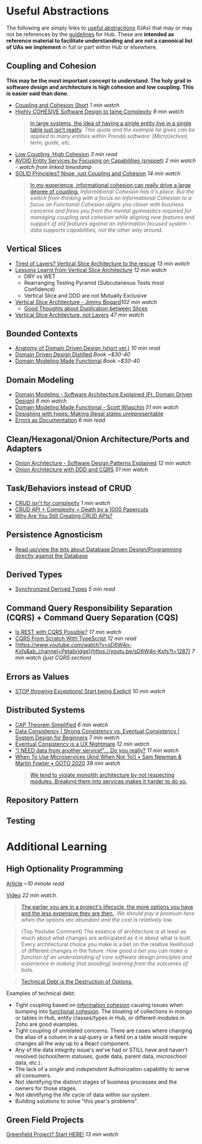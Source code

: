 # Useful Abstractions
The following are simply links to [useful abstractions](../../glossary.md#useful-abstraction) (UAs) that may or may not be references by the [guidelines](./hub.md#guidelines) for Hub. These are **intended as reference material to facilitate understanding and are not a canonical list of UAs we implement** in full or part within Hub or elsewhere.

## Coupling and Cohesion
**This may be the most important concept to understand. The holy grail in software design and architecture is high cohesion and low coupling. This is easier said than done.**
- [Coupling and Cohesion Short](https://www.youtube.com/shorts/K_Z9FJ7jdFo) *1 min watch*
- [Highly COHESIVE Software Design to tame Complexity](https://www.youtube.com/watch?v=r0-GC3Y_OME) *9 min watch*
  > [In large systems, the idea of having a single entity live in a single table just isn't reality](https://youtu.be/r0-GC3Y_OME?t=128). *This quote and the example he gives can be applied to many entities within Prenda software: [Micro]school, term, guide, etc.*
- [Low Coupling, High Cohesion](https://medium.com/clarityhub/low-coupling-high-cohesion-3610e35ac4a6) *3 min read*
- [AVOID Entity Services by Focusing on Capabilities (snippet)](https://youtu.be/2gOOstEI4vU?t=383) *2 min watch - watch from linked timestamp*
- [SOLID Principles? Nope, just Coupling and Cohesion](https://www.youtube.com/watch?v=YDNR_gfBk0Q&ab_channel=CodeOpinion) *14 min watch*
  > [In my experience, informational cohesion can really drive a large degree of coupling.](https://youtu.be/YDNR_gfBk0Q?t=228) *Informational Cohesion has it's place. But the switch from thinking with a focus on Informational Cohesion to a focus on Functional Cohesion aligns you closer with business concerns and frees you from the mental gymnastics required for managing coupling and cohesion while aligning new features and support of old features against an information focused system - data supports capabilities, not the other way around.*

## Vertical Slices
- [Tired of Layers? Vertical Slice Architecture to the rescue](https://www.youtube.com/watch?v=lsddiYwWaOQ) *13 min watch*
- [Lessons Learnt from Vertical Slice Architecture](https://www.youtube.com/watch?v=Ra5M0u-dzn4&ab_channel=DDDMelbourne) *12 min watch*
  - DRY vs WET
  - Rearranging Testing Pyramid (Subcutaneous Tests most Confidence)
  - Vertical Slice and DDD are not Mutually Exclusive
- [Vertical Slice Architecture - Jimmy Bogard](https://www.youtube.com/watch?v=SUiWfhAhgQw&ab_channel=NDCConferences)*102 min watch*
  - [Good Thoughts about Duplication between Slices](https://youtu.be/SUiWfhAhgQw?t=2224)
- [Vertical Slice Architecture, not Layers](https://www.youtube.com/watch?v=L2Wnq0ChAIA&ab_channel=CodeOpinion) *47 min watch*

## Bounded Contexts
- [Anatomy of Domain Driven Design (short ver.)](https://www.elbandit.co.uk/images/DDDEU-Booklet.pdf) *10 min read*
- [Domain Driven Design Distilled](https://www.amazon.com/Domain-Driven-Design-Distilled-Vaughn-Vernon/dp/0134434420) *Book ~$30-40*
- [Domain Modeling Made Functional](https://www.amazon.com/Domain-Modeling-Made-Functional-Domain-Driven/dp/1680502549) *Book ~$30-40*

## Domain Modeling
- [Domain Modeling - Software Architecture Explained (Ft. Domain Driven Design)](https://www.youtube.com/watch?v=sQXpmCOCDhM&ab_channel=ProfessionalProgramming) *6 min watch*
- [Domain Modeling Made Functional - Scott Wlaschin](https://www.youtube.com/watch?v=2JB1_e5wZmU&ab_channel=KanDDDinsky) *51 min watch*
- [Designing with types: Making illegal states unrepresentable](https://fsharpforfunandprofit.com/posts/designing-with-types-making-illegal-states-unrepresentable/)
- [Errors as Documentation](https://aldesantis.medium.com/fail-better-turning-software-errors-into-documentation-764a6bb7d71f) *6 min read*

## Clean/Hexagonal/Onion Architecture/Ports and Adapters
- [Onion Architecture - Software Design Patterns Explained](https://www.youtube.com/watch?v=oC2Ty8H9jck&t=2s&ab_channel=ProfessionalProgramming) *12 min watch*
- [Onion Architecture with DDD and CQRS](https://www.youtube.com/watch?v=CdZzfqwnx4I&t=968s&ab_channel=DDDEastMidlandsConference) *51 min watch*

## Task/Behaviors instead of CRUD
- [CRUD isn't for complexity](https://www.youtube.com/shorts/wRMLOTQT4eI) *1 min watch*
- [CRUD API + Complexity = Death by a 1000 Papercuts](https://www.youtube.com/watch?v=kalD8TcRBCc&t=55s&ab_channel=CodeOpinion)
- [Why Are You Still Creating CRUD APIs?](https://levelup.gitconnected.com/why-are-you-still-creating-crud-apis-8790ca261bfb)

## Persistence Agnosticism
  - [Read up/view the bits about Database Driven Design/Programming directly against the Database](#high-optionality-programming)

## Derived Types
- [Synchronized Derived Types](https://javascript.plainenglish.io/typescript-how-to-create-synchronized-derived-types-4bf2371a9eab) *5 min read*

## Command Query Responsibility Separation (CQRS) + Command Query Separation (CQS)
- [Is REST with CQRS Possible?](https://www.youtube.com/watch?v=6XO6vSiioWE&ab_channel=CodeOpinion) *17 min watch*
- [CQRS From Scratch With TypeScript](https://medium.com/swlh/cqrs-from-scratch-with-typescript-e2ccf7fc2b64) *12 min read*
- [https://www.youtube.com/watch?v=sD6W4n-Ksfs&ab_channel=Petabridge](https://youtu.be/sD6W4n-Ksfs?t=1287) *7 min watch (just CQRS section)*

## Errors as Values
- [STOP throwing Exceptions! Start being Explicit](https://www.youtube.com/watch?v=4UEanbBaJy4) *10 min watch*

## Distributed Systems
- [CAP Theorem Simplified](https://www.youtube.com/watch?v=BHqjEjzAicA&ab_channel=ByteByteGo) *6  min watch*
- [Data Consistency | Strong Consistency vs. Eventual Consistency | System Design for Beginners](https://www.youtube.com/watch?v=WZqGS-wczaY&ab_channel=ShiranAfergan) *7 min watch*
- [Eventual Consistency is a UX Nightmare](https://www.youtube.com/watch?v=wEUTMuRSZT0) *12 min watch*
- ["I NEED data from another service!"... Do you really?](https://www.youtube.com/watch?v=anL-RGKz_Ak) *11 min watch*
- [When To Use Microservices (And When Not To!) • Sam Newman & Martin Fowler • GOTO 2020](https://www.youtube.com/watch?v=GBTdnfD6s5Q&ab_channel=GOTOConferences) *39 min watch*
  > [We tend to violate monolith architecture by not respecting modules. Breaking them into services makes it harder to do so.](https://youtu.be/GBTdnfD6s5Q?t=1209)

## Repository Pattern

## Testing

# Additional Learning

## High Optionality Programming
[Article](https://petabridge.com/blog/high-optionality-programming-pt1/) *~10 minute read*

[Video](https://www.youtube.com/watch?v=ZUiuh_n6HKg&ab_channel=Petabridge) *22 min watch*.

> [The earlier you are in a project's lifecycle, the more options you have and the less expensive they are then.](https://youtu.be/ZUiuh_n6HKg?t=459). *We should pay a premium here when the options are abundant and the cost is relatively low.*

> (Top Youtube Comment) The essence of architecture is at least as much about what changes are anticipated as it is about what is built.
> Every architectural choice you make is a bet on the relative likelihood of different changes in the future. *How good a bet you can make a function of an understanding of core software design principles and experience in making (not avoiding) learning from the outcomes of bets.*

> [Technical Debt is the Destruction of Options.](https://youtu.be/ZUiuh_n6HKg?t=537)

Examples of technical debt:
- Tight coupling based on [information cohesion](../../glossary.md#informational-cohesion) causing issues when bumping into [functional cohesion](../../glossary.md#functional-cohesion). The bloating of collections in mongo or tables in Hub, entity classes/types in Hub, or different modules in Zoho are good examples.
- Tight coupling of unrelated concerns. There are cases where changing the alias of a column in a sql query or a field on a table would require changes all the way up to a React component.
- Any of the data integrity issue's we've had or STILL have and haven't resolved (school/term statuses, guide data, parent data, microschool data, etc.).
- The lack of a *single* and *independent* Authorization capability to serve all consumers.
- Not identifying the distinct stages of business processes and the owners for those stages.
- Not identifying the life cycle of data within our system.
- Building solutions to solve "this year's problems".

## Green Field Projects
[Greenfield Project? Start HERE!](https://www.youtube.com/watch?v=WXalcPX8ak4&ab_channel=CodeOpinion) *13 min watch*
